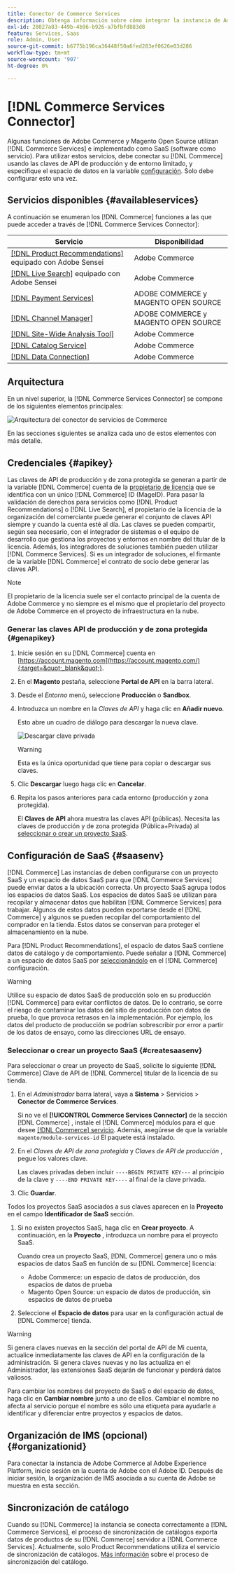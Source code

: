 ```yaml
---
title: Conector de Commerce Services
description: Obtenga información sobre cómo integrar la instancia de Adobe Commerce o Magento Open Source en servicios mediante claves de API de producción y de zona protegida.
exl-id: 28027a83-449b-4b96-b926-a7bfbfd883d8
feature: Services, Saas
role: Admin, User
source-git-commit: b6775b196ca36448f50a6fed283ef0626e03d286
workflow-type: tm+mt
source-wordcount: '907'
ht-degree: 0%

---
```


# [!DNL Commerce Services Connector]

Algunas funciones de Adobe Commerce y Magento Open Source utilizan [!DNL Commerce Services]  e implementado como SaaS (software como servicio). Para utilizar estos servicios, debe conectar su [!DNL Commerce] usando las claves de API de producción y de entorno limitado, y especifique el espacio de datos en la variable [configuración](https://experienceleague.adobe.com/docs/commerce-admin/config/services/saas.html). Solo debe configurar esto una vez.

## Servicios disponibles {#availableservices}

A continuación se enumeran los [!DNL Commerce] funciones a las que puede acceder a través de [!DNL Commerce Services Connector]:

| Servicio | Disponibilidad |
| ---|--- |
| [[!DNL Product Recommendations]](/help/product-recommendations/overview.md) equipado con Adobe Sensei | Adobe Commerce |
| [[!DNL Live Search]](/help/live-search/overview.md) equipado con Adobe Sensei | Adobe Commerce |
| [[!DNL Payment Services]](/help/payment-services/overview.md) | ADOBE COMMERCE y MAGENTO OPEN SOURCE |
| [[!DNL Channel Manager]](https://experienceleague.adobe.com/docs/commerce-channels/channel-manager/intro-to-channel-manager/overview.html) | ADOBE COMMERCE y MAGENTO OPEN SOURCE |
| [[!DNL Site-Wide Analysis Tool]](https://experienceleague.adobe.com/docs/commerce-operations/tools/site-wide-analysis-tool/intro.html) | Adobe Commerce |
| [[!DNL Catalog Service]](/help/catalog-service/overview.md) | Adobe Commerce |
| [[!DNL Data Connection]](/help/data-connection/overview.md) | Adobe Commerce |

## Arquitectura

En un nivel superior, la [!DNL Commerce Services Connector] se compone de los siguientes elementos principales:

![Arquitectura del conector de servicios de Commerce](assets/saas-config-sync-workflow.png)

En las secciones siguientes se analiza cada uno de estos elementos con más detalle.

## Credenciales {#apikey}

Las claves de API de producción y de zona protegida se generan a partir de la variable [!DNL Commerce] cuenta de la [propietario de licencia](https://experienceleague.adobe.com/en/docs/commerce-cloud-service/start/onboarding) que se identifica con un único [!DNL Commerce] ID (MageID). Para pasar la validación de derechos para servicios como [!DNL Product Recommendations] o [!DNL Live Search], el propietario de la licencia de la organización del comerciante puede generar el conjunto de claves API siempre y cuando la cuenta esté al día. Las claves se pueden compartir, según sea necesario, con el integrador de sistemas o el equipo de desarrollo que gestiona los proyectos y entornos en nombre del titular de la licencia. Además, los integradores de soluciones también pueden utilizar [!DNL Commerce Services]. Si es un integrador de soluciones, el firmante de la variable [!DNL Commerce] el contrato de socio debe generar las claves API.

>[!NOTE]
>
>El propietario de la licencia suele ser el contacto principal de la cuenta de Adobe Commerce y no siempre es el mismo que el propietario del proyecto de Adobe Commerce en el proyecto de infraestructura en la nube.

### Generar las claves API de producción y de zona protegida {#genapikey}

1. Inicie sesión en su [!DNL Commerce] cuenta en [https://account.magento.com](https://account.magento.com/){:target=&quot;_blank&quot;}.

1. En el **Magento** pestaña, seleccione **Portal de API** en la barra lateral.

1. Desde el _Entorno_ menú, seleccione **Producción** o **Sandbox**.

1. Introduzca un nombre en la _Claves de API_ y haga clic en **Añadir nuevo**.

   Esto abre un cuadro de diálogo para descargar la nueva clave.

   ![Descargar clave privada](assets/download-api-private-key.png)

   >[!WARNING]
   >
   > Esta es la única oportunidad que tiene para copiar o descargar sus claves.

1. Clic **Descargar** luego haga clic en **Cancelar**.

1. Repita los pasos anteriores para cada entorno (producción y zona protegida).

   El **Claves de API** ahora muestra las claves API (públicas). Necesita las claves de producción y de zona protegida (Pública+Privada) al [seleccionar o crear un proyecto SaaS](#createsaasenv).

## Configuración de SaaS {#saasenv}

[!DNL Commerce] Las instancias de deben configurarse con un proyecto SaaS y un espacio de datos SaaS para que [!DNL Commerce Services] puede enviar datos a la ubicación correcta. Un proyecto SaaS agrupa todos los espacios de datos SaaS. Los espacios de datos SaaS se utilizan para recopilar y almacenar datos que habilitan [!DNL Commerce Services] para trabajar. Algunos de estos datos pueden exportarse desde el [!DNL Commerce] y algunos se pueden recopilar del comportamiento del comprador en la tienda. Estos datos se conservan para proteger el almacenamiento en la nube.

Para [!DNL Product Recommendations], el espacio de datos SaaS contiene datos de catálogo y de comportamiento. Puede señalar a [!DNL Commerce] a un espacio de datos SaaS por [seleccionándolo](https://docs.magento.com/user-guide/configuration/services/saas.html) en el [!DNL Commerce] configuración.

>[!WARNING]
>
> Utilice su espacio de datos SaaS de producción solo en su producción [!DNL Commerce] para evitar conflictos de datos. De lo contrario, se corre el riesgo de contaminar los datos del sitio de producción con datos de prueba, lo que provoca retrasos en la implementación. Por ejemplo, los datos del producto de producción se podrían sobrescribir por error a partir de los datos de ensayo, como las direcciones URL de ensayo.

### Seleccionar o crear un proyecto SaaS {#createsaasenv}

Para seleccionar o crear un proyecto de SaaS, solicite lo siguiente [!DNL Commerce] Clave de API de [!DNL Commerce] titular de la licencia de su tienda.

1. En el _Administrador_ barra lateral, vaya a **Sistema** > Servicios > **Conector de Commerce Services**.

   Si no ve el **[!UICONTROL Commerce Services Connector]** de la sección [!DNL Commerce] , instale el [!DNL Commerce] módulos para el que desee [[!DNL Commerce] servicio](#availableservices). Además, asegúrese de que la variable `magento/module-services-id` El paquete está instalado.

1. En el _Claves de API de zona protegida_ y _Claves de API de producción_ , pegue los valores clave.

   Las claves privadas deben incluir `----BEGIN PRIVATE KEY---` al principio de la clave y `----END PRIVATE KEY----` al final de la clave privada.

1. Clic **Guardar**.

Todos los proyectos SaaS asociados a sus claves aparecen en la **Proyecto** en el campo **Identificador de SaaS** sección.

1. Si no existen proyectos SaaS, haga clic en **Crear proyecto**. A continuación, en la **Proyecto** , introduzca un nombre para el proyecto SaaS.

   Cuando crea un proyecto SaaS, [!DNL Commerce] genera uno o más espacios de datos SaaS en función de su [!DNL Commerce] licencia:
   - Adobe Commerce: un espacio de datos de producción, dos espacios de datos de prueba
   - Magento Open Source: un espacio de datos de producción, sin espacios de datos de prueba

1. Seleccione el **Espacio de datos** para usar en la configuración actual de [!DNL Commerce] tienda.

>[!WARNING]
>
> Si genera claves nuevas en la sección del portal de API de Mi cuenta, actualice inmediatamente las claves de API en la configuración de la administración. Si genera claves nuevas y no las actualiza en el Administrador, las extensiones SaaS dejarán de funcionar y perderá datos valiosos.

Para cambiar los nombres del proyecto de SaaS o del espacio de datos, haga clic en **Cambiar nombre** junto a uno de ellos. Cambiar el nombre no afecta al servicio porque el nombre es sólo una etiqueta para ayudarle a identificar y diferenciar entre proyectos y espacios de datos.

## Organización de IMS (opcional) {#organizationid}

Para conectar la instancia de Adobe Commerce al Adobe Experience Platform, inicie sesión en la cuenta de Adobe con el Adobe ID. Después de iniciar sesión, la organización de IMS asociada a su cuenta de Adobe se muestra en esta sección.

## Sincronización de catálogo

Cuando su [!DNL Commerce] la instancia se conecta correctamente a [!DNL Commerce Services], el proceso de sincronización de catálogos exporta datos de productos de su [!DNL Commerce] servidor a [!DNL Commerce Services]. Actualmente, solo Product Recommendations utiliza el servicio de sincronización de catálogos. [Más información](catalog-sync.md) sobre el proceso de sincronización del catálogo.
